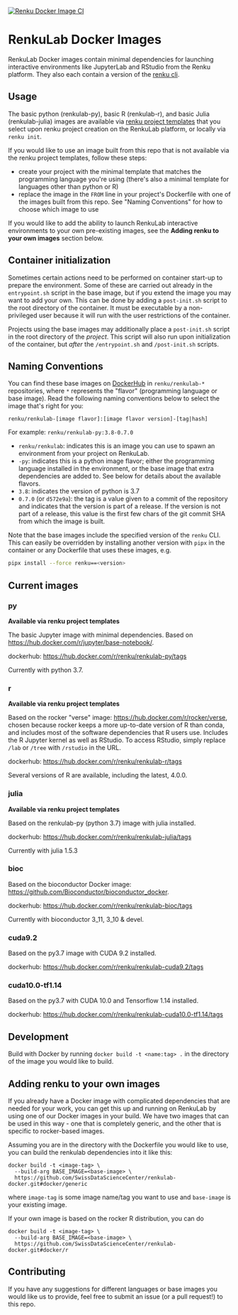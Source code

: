 [![Renku Docker Image CI](https://github.com/SwissDataScienceCenter/renkulab-docker/workflows/Renku%20Docker%20Image%20CI/badge.svg)](https://github.com/SwissDataScienceCenter/renkulab-docker/actions?query=workflow%3A%22Renku+Docker+Image+CI%22)

# RenkuLab Docker Images

RenkuLab Docker images contain minimal dependencies for launching interactive
environments like JupyterLab and RStudio from the Renku platform. They also each
contain a version of the [renku cli](https://github.com/SwissDataScienceCenter/renku-python).

## Usage

The basic python (renkulab-py), basic R (renkulab-r), and basic Julia (renkulab-julia)
images are available via
[renku project templates](https://github.com/SwissDataScienceCenter/renku-project-template)
that you select upon renku project creation on the RenkuLab platform, or locally
via `renku init`.

If you would like to use an image built from this repo that is
not available via the renku project templates, follow these steps:

* create your project with the minimal template that matches the programming
  language you're using (there's also a minimal template for languages other than
  python or R)
* replace the image in the `FROM` line in your project's Dockerfile with one of
  the images built from this repo. See "Naming Conventions" for how to choose
  which image to use

If you would like to add the ability to launch RenkuLab interactive environments
to your own pre-existing images, see the **Adding renku to your own images** section
below.


## Container initialization

Sometimes certain actions need to be performed on container start-up to prepare
the environment. Some of these are carried out already in the `entrypoint.sh`
script in the base image, but if you extend the image you may want to add your
own. This can be done by adding a `post-init.sh` script to the root directory of
the container. It must be executable by a non-privileged user because it will
run with the user restrictions of the container.

Projects using the base images may additionally place a `post-init.sh` script in
the root directory of the _project_. This script will also run upon initialization
of the container, but _after_ the `/entrypoint.sh` and `/post-init.sh` scripts.


## Naming Conventions

You can find these base images on
[DockerHub](https://hub.docker.com/search?q=renku%2Frenkulab-&type=image) in
`renku/renkulab-*` repositories, where `*` represents the "flavor" (programming
language or base image). Read the following naming conventions below to select
the image that's right for you:

`renku/renkulab-[image flavor]:[image flavor version]-[tag|hash]`

For example:
`renku/renkulab-py:3.8-0.7.0`

* `renku/renkulab`: indicates this is an image you can use to spawn an environment
  from your project on RenkuLab.
* `-py`: indicates this is a python image flavor; either the programming language
  installed in the environment, or the base image that extra dependencies are added to.
  See below for details about the available flavors.
* `3.8`: indicates the version of python is 3.7
* `0.7.0` (or `d572e9a`): the tag is a value given to a commit of the repository
  and indicates that the version is part of a release. If the version is not part of
  a release, this value is the first few chars of the git commit SHA from which the
  image is built.

Note that the base images include the specified version of the `renku` CLI.
This can easily be overridden by installing another version with `pipx` in the container
or any Dockerfile that uses these images, e.g.

```bash
pipx install --force renku==<version>
```

## Current images

### py

**Available via renku project templates**

The basic Jupyter image with minimal dependencies. Based on https://hub.docker.com/r/jupyter/base-notebook/.

dockerhub: https://hub.docker.com/r/renku/renkulab-py/tags

Currently with python 3.7.

### r

**Available via renku project templates**

Based on the rocker "verse" image: https://hub.docker.com/r/rocker/verse,
chosen because rocker keeps a more up-to-date version of R than conda,
and includes most of the software dependencies that R users use.
Includes the R Jupyter kernel as well as RStudio. To access RStudio,
simply replace `/lab` or `/tree` with `/rstudio` in the URL.

dockerhub: https://hub.docker.com/r/renku/renkulab-r/tags

Several versions of R are available, including the latest, 4.0.0.

### julia

**Available via renku project templates**

Based on the renkulab-py (python 3.7) image with julia installed.

dockerhub: https://hub.docker.com/r/renku/renkulab-julia/tags

Currently with julia 1.5.3

### bioc

Based on the bioconductor Docker image: https://github.com/Bioconductor/bioconductor_docker.

dockerhub: https://hub.docker.com/r/renku/renkulab-bioc/tags

Currently with bioconductor 3_11, 3_10 & devel.

### cuda9.2

Based on the py3.7 image with CUDA 9.2 installed.

dockerhub: https://hub.docker.com/r/renku/renkulab-cuda9.2/tags

### cuda10.0-tf1.14

Based on the py3.7 with CUDA 10.0 and Tensorflow 1.14 installed.

dockerhub: https://hub.docker.com/r/renku/renkulab-cuda10.0-tf1.14/tags


## Development

Build with Docker by running `docker build -t <name:tag> .` in the directory
of the image you would like to build.

## Adding renku to your own images

If you already have a Docker image with complicated dependencies that are needed
for your work, you can get this up and running on RenkuLab by using one of our
Docker images in your build. We have two images that can be used in this way -
one that is completely generic, and the other that is specific to rocker-based
images.

Assuming you are in the directory with the Dockerfile you would like to use, you
can build the renkulab dependencies into it like this:

```
docker build -t <image-tag> \
  --build-arg BASE_IMAGE=<base-image> \
  https://github.com/SwissDataScienceCenter/renkulab-docker.git#docker/generic
```

where `image-tag` is some image name/tag you want to use and `base-image` is
your existing image.

If your own image is based on the rocker R distribution, you can do

```
docker build -t <image-tag> \
  --build-arg BASE_IMAGE=<base-image> \
  https://github.com/SwissDataScienceCenter/renkulab-docker.git#docker/r
```

## Contributing

If you have any suggestions for different languages or base images you would like
us to provide, feel free to submit an issue (or a pull request!) to this repo.
